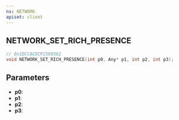 ```yaml
---
ns: NETWORK
apiset: client
---
```

## NETWORK_SET_RICH_PRESENCE

```c
// 0x1DCCACDCFC569362
void NETWORK_SET_RICH_PRESENCE(int p0, Any* p1, int p2, int p3);
```


## Parameters
* **p0**:
* **p1**:
* **p2**:
* **p3**: